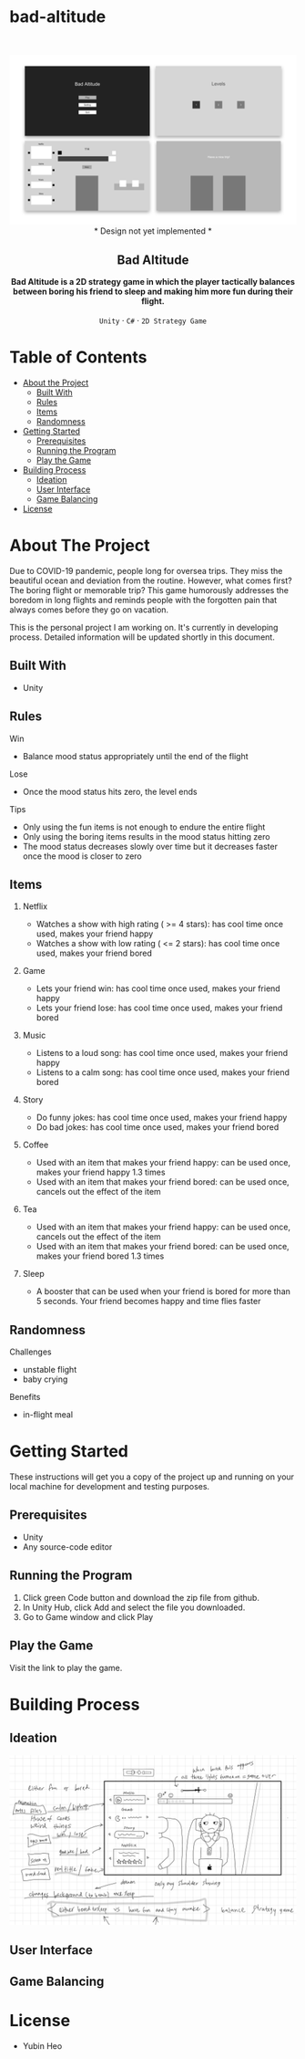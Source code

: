 # bad-altitude


<!-- PROJECT LOGO -->
<br />
<p align="center">
<img src="images/preview.png" alt="preview">
* Design not yet implemented *
</p>

<h2 align="center">Bad Altitude</h2>

<p align="center">
<strong>Bad Altitude is a 2D strategy game in which the player tactically balances between boring his friend to sleep and making him more fun during their flight.</strong>
<br />
<br />
<code>Unity</code>
·
<code>C#</code>
·
<code>2D Strategy Game</code>
</p>


<!-- TABLE OF CONTENTS -->
# Table of Contents

* [About the Project](#about-the-project)
  * [Built With](#built-with)
  * [Rules](#rules)
  * [Items](#items)
  * [Randomness](#randomness)
* [Getting Started](#getting-started)
  * [Prerequisites](#prerequisites)
  * [Running the Program](#running-the-program)
  * [Play the Game](#play-the-game)
* [Building Process](#building-process)
  * [Ideation](#ideation)
  * [User Interface](#user-interface)
  * [Game Balancing](#game-balancing)
* [License](#license)


<!-- ABOUT THE PROJECT -->
# About The Project

Due to COVID-19 pandemic, people long for oversea trips. They miss the beautiful ocean and deviation from the routine. However, what comes first? The boring flight or memorable trip? This game humorously addresses the boredom in long flights and reminds people with the forgotten pain that always comes before they go on vacation.  

This is the personal project I am working on. It's currently in developing process. 
Detailed information will be updated shortly in this document.

## Built With

* Unity

## Rules

Win
* Balance mood status appropriately until the end of the flight

Lose
* Once the mood status hits zero, the level ends

Tips
* Only using the fun items is not enough to endure the entire flight
* Only using the boring items results in the mood status hitting zero 
* The mood status decreases slowly over time but it decreases faster once the mood is closer to zero

## Items

1. Netflix
    * Watches a show with high rating ( >= 4 stars): has cool time once used, makes your friend happy
    * Watches a show with low rating ( <= 2 stars): has cool time once used, makes your friend bored

2. Game
    * Lets your friend win: has cool time once used, makes your friend happy
    * Lets your friend lose: has cool time once used, makes your friend bored

3. Music
    * Listens to a loud song: has cool time once used, makes your friend happy
    * Listens to a calm song: has cool time once used, makes your friend bored

4. Story
    * Do funny jokes: has cool time once used, makes your friend happy
    * Do bad jokes: has cool time once used, makes your friend bored

5. Coffee
    * Used with an item that makes your friend happy: can be used once, makes your friend happy 1.3 times
    * Used with an item that makes your friend bored: can be used once, cancels out the effect of the item

6. Tea
    * Used with an item that makes your friend happy: can be used once, cancels out the effect of the item
    * Used with an item that makes your friend bored: can be used once, makes your friend bored 1.3 times

7. Sleep
    * A booster that can be used when your friend is bored for more than 5 seconds. Your friend becomes happy and time flies faster
    
## Randomness

Challenges
* unstable flight
* baby crying

Benefits
* in-flight meal

    
<!-- GETTING STARTED -->
# Getting Started

These instructions will get you a copy of the project up and running on your local machine for development and testing purposes.


## Prerequisites

* Unity
* Any source-code editor

## Running the Program

1. Click green Code button and download the zip file from github.
2. In Unity Hub, click Add and select the file you downloaded.
3. Go to Game window and click Play

## Play the Game

Visit the link to play the game. 


<!-- BUILDING PROCESS -->
# Building Process


## Ideation

![ideation](/images/ideation.png)

## User Interface


## Game Balancing


<!-- LICENSE -->
# License

- Yubin Heo
